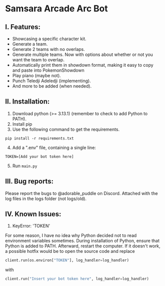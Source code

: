 # Samsara Arcade Arc Bot
## I. Features:
- Showcasing a specific character kit.
- Generate a team.
- Generate 2 teams with no overlaps.
- Generate multiple teams. Now with options about whether or not you want the team to overlap.
- Automatically print them in showdown format, making it easy to copy and paste into PokemonShowdown
- Play piano (maybe not).
- Punch Teledji Adeledji (implementing).
- And more to be added (when needed).
## II. Installation:
1. Download python (>= 3.13.1) (remember to check to add Python to PATH).
2. Install pip
3. Use the following command to get the requirements.
```shell
pip install -r requirements.txt
```
4. Add a ".env" file, containing a single line:
```
TOKEN=[Add your bot token here]
```
5. Run `main.py`
## III. Bug reports:
Please report the bugs to @adorable_puddle on Discord. Attached with the log files in the logs folder (not logs/old).
## IV. Known Issues:
1. KeyError: 'TOKEN'

For some reason, I have no idea why Python decided not to read environment variables sometimes.
During installation of Python, ensure that Python is added to PATH. Afterward, restart the computer.
If it doesn't work, a possible hotfix would be to open the source code and replace
```py
client.run(os.environ["TOKEN"], log_handler=log_handler)
```
with 
```py
client.run("Insert your bot token here", log_handler=log_handler)
```